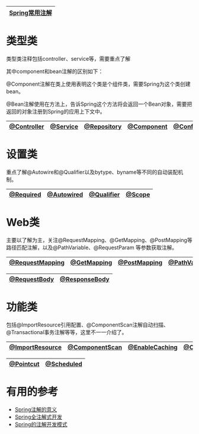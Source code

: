 
[Spring常用注解](https://www.pianshen.com/article/56151732739/)|
---|

# 类型类

类型类注释包括controller、service等，需要重点了解

其中component和bean注解的区别如下：

@Component注解在类上使用表明这个类是个组件类，需要Spring为这个类创建bean。

@Bean注解使用在方法上，告诉Spring这个方法将会返回一个Bean对象，需要把返回的对象注册到Spring的应用上下文中。


[@Controller](https://github.com/stevenli91748/JAVA-Architecture/blob/master/JAVA%20Framework/Spring/Spring常用注解/%40Controller.md)|[@Service](https://github.com/stevenli91748/JAVA-Architecture/blob/master/JAVA%20Framework/Spring/Spring常用注解/%40Service.md)|[@Repository](https://github.com/stevenli91748/JAVA-Architecture/blob/master/JAVA%20Framework/Spring/Spring常用注解/%40Repository.md)|[@Component](https://github.com/stevenli91748/JAVA-Architecture/blob/master/JAVA%20Framework/Spring/Spring常用注解/%40Component.md)|[@Configuration](https://github.com/stevenli91748/JAVA-Architecture/blob/master/JAVA%20Framework/Spring/Spring常用注解/%40Configuration.md)|[@Bean](https://github.com/stevenli91748/JAVA-Architecture/blob/master/JAVA%20Framework/Spring/Spring常用注解/%40Bean.md)|
---|---|---|---|---|---|

# 设置类

重点了解@Autowire和@Qualifier以及bytype、byname等不同的自动装配机制。

[@Required](https://github.com/stevenli91748/JAVA-Architecture/blob/master/JAVA%20Framework/Spring/Spring常用注解/%40Required.md)|[@Autowired](https://github.com/stevenli91748/JAVA-Architecture/blob/master/JAVA%20Framework/Spring/Spring常用注解/%40Autowired.md)|[@Qualifier](https://github.com/stevenli91748/JAVA-Architecture/blob/master/JAVA%20Framework/Spring/Spring常用注解/%40Qualifier.md)|[@Scope](https://github.com/stevenli91748/JAVA-Architecture/blob/master/JAVA%20Framework/Spring/Spring常用注解/%40Scope.md)|
---|---|---|---|

# Web类

主要以了解为主，关注@RequestMapping、@GetMapping、@PostMapping等路径匹配注解，以及@PathVariable、@RequestParam 等参数获取注解。

[@RequestMapping](https://github.com/stevenli91748/JAVA-Architecture/blob/master/JAVA%20Framework/Spring/Spring常用注解/%40RequestMapping.md)|[@GetMapping](https://github.com/stevenli91748/JAVA-Architecture/blob/master/JAVA%20Framework/Spring/Spring常用注解/%40GetMapping.md)|[@PostMapping](https://github.com/stevenli91748/JAVA-Architecture/blob/master/JAVA%20Framework/Spring/Spring常用注解/%40PostMapping.md)|[@PathVariable](https://github.com/stevenli91748/JAVA-Architecture/blob/master/JAVA%20Framework/Spring/Spring常用注解/%40PathVariable.md)|[@RequestParam](https://github.com/stevenli91748/JAVA-Architecture/blob/master/JAVA%20Framework/Spring/Spring常用注解/%40RequestParam.md)|
---|---|---|---|---|

[@RequestBody](https://github.com/stevenli91748/JAVA-Architecture/blob/master/JAVA%20Framework/Spring/Spring常用注解/%40RequestBoy.md)|[@ResponseBody](https://github.com/stevenli91748/JAVA-Architecture/blob/master/JAVA%20Framework/Spring/Spring常用注解/%40ResponseBody.md)|
---|---|

# 功能类

包括@ImportResource引用配置、@ComponentScan注解自动扫描、@Transactional事务注解等等，这里不一一介绍了。

[@ImportResource](https://github.com/stevenli91748/JAVA-Architecture/blob/master/JAVA%20Framework/Spring/Spring常用注解/%40ImportResource.md)|[@ComponentScan](https://github.com/stevenli91748/JAVA-Architecture/blob/master/JAVA%20Framework/Spring/Spring常用注解/%40ComponentScan.md)|[@EnableCaching](https://github.com/stevenli91748/JAVA-Architecture/blob/master/JAVA%20Framework/Spring/Spring常用注解/%40EnableCaching.md)|[@Cacheable](https://github.com/stevenli91748/JAVA-Architecture/blob/master/JAVA%20Framework/Spring/Spring常用注解/%40Cacheable.md)|[@Transactional](https://github.com/stevenli91748/JAVA-Architecture/blob/master/JAVA%20Framework/Spring/Spring常用注解/%40Transactional.md)|[@Aspect](https://github.com/stevenli91748/JAVA-Architecture/blob/master/JAVA%20Framework/Spring/Spring常用注解/%40Aspect.md)|
---|---|---|---|---|---|

[@Pointcut](https://github.com/stevenli91748/JAVA-Architecture/blob/master/JAVA%20Framework/Spring/Spring常用注解/%40Pointcut.md)|[@Scheduled](https://github.com/stevenli91748/JAVA-Architecture/blob/master/JAVA%20Framework/Spring/Spring常用注解/%40Scheduled.md)|
---|---|


# 有用的参考

*  [Spring注解的意义](https://www.cnblogs.com/xiaoxi/p/5935009.html)
* [Spring全注解式开发](https://blog.csdn.net/qq_35170365/article/details/81184435)
* [Spring的注解开发模式](https://www.jianshu.com/p/3f260f7eaafa)
